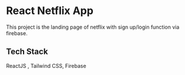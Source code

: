 # React Netflix App

This project is the landing page of netflix with sign up/login function via firebase.

## Tech Stack

ReactJS , Tailwind CSS, Firebase


